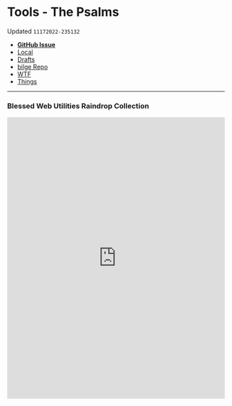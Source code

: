 # Tools - The Psalms
Updated `11172022-235132`

- [**GitHub Issue**](https://github.com/extratone/bilge/issues/375)
- [Local](shareddocuments:///private/var/mobile/Library/Mobile%20Documents/com~apple~CloudDocs/Written/66C1E86E-4688-4EFA-84CA-8F2742145AE3.md)
- [Drafts](drafts://open?uuid=66C1E86E-4688-4EFA-84CA-8F2742145AE3)
- [bilge Repo](working-copy://open?repo=bilge)
- [WTF](https://davidblue.wtf/drafts/66C1E86E-4688-4EFA-84CA-8F2742145AE3.html)
- [Things](things:///show?id=2upWkG3qBDC28avz2r9LsF)

---


### Blessed Web Utilities Raindrop Collection

<iframe style="border: 0; width: 100%; height: 650px;" allowfullscreen frameborder="0" src="https://raindrop.io/davidblue/blessed-web-utilities-13380122/embed/sort=-created&hide=header%2C+excerpt%2C+info%2C+add"></iframe>